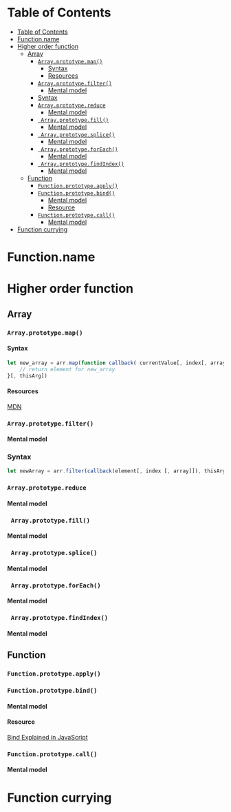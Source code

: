 # Table of Contents
- [Table of Contents](#table-of-contents)
- [Function.name](#functionname)
- [Higher order function](#higher-order-function)
  - [Array](#array)
    - [```Array.prototype.map()```](#arrayprototypemap)
      - [Syntax](#syntax)
      - [Resources](#resources)
    - [```Array.prototype.filter()```](#arrayprototypefilter)
      - [Mental model](#mental-model)
    - [Syntax](#syntax-1)
    - [```Array.prototype.reduce```](#arrayprototypereduce)
      - [Mental model](#mental-model-1)
    - [``` Array.prototype.fill()```](#arrayprototypefill)
      - [Mental model](#mental-model-2)
    - [``` Array.prototype.splice()```](#arrayprototypesplice)
      - [Mental model](#mental-model-3)
    - [``` Array.prototype.forEach()```](#arrayprototypeforeach)
      - [Mental model](#mental-model-4)
    - [``` Array.prototype.findIndex()```](#arrayprototypefindindex)
      - [Mental model](#mental-model-5)
  - [Function](#function)
    - [```Function.prototype.apply()```](#functionprototypeapply)
    - [```Function.prototype.bind()```](#functionprototypebind)
      - [Mental model](#mental-model-6)
      - [Resource](#resource)
    - [```Function.prototype.call()```](#functionprototypecall)
      - [Mental model](#mental-model-7)
- [Function currying](#function-currying)
# Function.name
# Higher order function
## Array
### ```Array.prototype.map()```
#### Syntax
``` javascript
let new_array = arr.map(function callback( currentValue[, index[, array]]){
    // return element for new_array
}[, thisArg])
```
#### Resources
[MDN](https://developer.mozilla.org/en-US/docs/Web/JavaScript/Reference/Global_Objects/Array/map)

### ```Array.prototype.filter()```

#### Mental model
### Syntax
```javascript
let newArray = arr.filter(callback(element[, index [, array]]), thisArg)
```
### ```Array.prototype.reduce```

#### Mental model
### ``` Array.prototype.fill()```

#### Mental model
### ``` Array.prototype.splice()```
#### Mental model
### ``` Array.prototype.forEach()```
#### Mental model
### ``` Array.prototype.findIndex()```


#### Mental model

## Function
### ```Function.prototype.apply()```
### ```Function.prototype.bind()```

#### Mental model
#### Resource
[Bind Explained in JavaScript](https://www.youtube.com/watch?v=g2WcckBB_q0)

### ```Function.prototype.call()```
#### Mental model

# Function currying